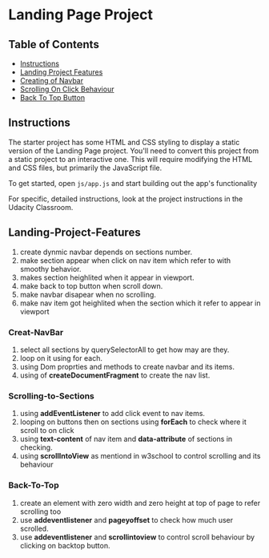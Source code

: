 # Landing Page Project

## Table of Contents

* [Instructions](#instructions)
* [Landing Project Features](#Landing-Project-Features)
* [Creating of Navbar](#Creat-NavBar)
* [Scrolling On Click Behaviour](#Scrolling-to-Sections)
* [Back To Top Button](#Back-To-Top)


## Instructions

The starter project has some HTML and CSS styling to display a static version of the Landing Page project. You'll need to convert this project from a static project to an interactive one. This will require modifying the HTML and CSS files, but primarily the JavaScript file.

To get started, open `js/app.js` and start building out the app's functionality

For specific, detailed instructions, look at the project instructions in the Udacity Classroom.


## Landing-Project-Features 

1. create dynmic navbar depends on sections number.
2. make section appear when click on nav item which refer to with smoothy behavior.
3. makes section heighlited when it appear in viewport.
4. make back to top button when scroll down. 
5. make navbar disapear when no scrolling. 
6. make nav item got heighlited when the section which it refer to appear in viewport


### Creat-NavBar 

1. select all sections by querySelectorAll to get how may are they.
2. loop on it using for each.
3. using Dom proprties and methods to create navbar and its items.
4. using of **createDocumentFragment** to create the nav list.


### Scrolling-to-Sections

1. using **addEventListener** to add click event to nav items.
2. looping on buttons then on sections using **forEach** to check where it scroll to on click
3. using **text-content** of nav item and **data-attribute** of sections in checking.
4. using **scrollIntoView** as mentiond in w3school to control scrolling and its behaviour


### Back-To-Top

1. create an element with zero width and zero height at top of page to refer scrolling too
2. use **addeventlistener** and **pageyoffset** to check how much user scrolled.
3. use **addeventlistener** and **scrollintoview** to control scroll behaviour by clicking on backtop button. 
